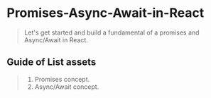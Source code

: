 # Promises-Async-Await-in-React
> Let's get started and build a fundamental of a promises and Async/Await in React.
## Guide of List assets
> 1. Promises concept.
> 2. Async/Await concept.
